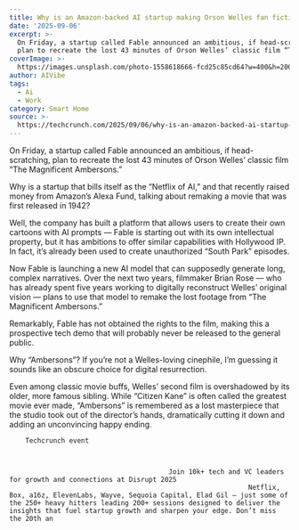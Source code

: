 ```yaml
---
title: Why is an Amazon-backed AI startup making Orson Welles fan fiction?
date: '2025-09-06'
excerpt: >-
  On Friday, a startup called Fable announced an ambitious, if head-scratching,
  plan to recreate the lost 43 minutes of Orson Welles’ classic film “The...
coverImage: >-
  https://images.unsplash.com/photo-1558618666-fcd25c85cd64?w=400&h=200&fit=crop&auto=format
author: AIVibe
tags:
  - Ai
  - Work
category: Smart Home
source: >-
  https://techcrunch.com/2025/09/06/why-is-an-amazon-backed-ai-startup-making-orson-welles-fan-fiction/
---
```

On Friday, a startup called Fable announced an ambitious, if head-scratching, plan to recreate the lost 43 minutes of Orson Welles’ classic film “The Magnificent Ambersons.” 

Why is a startup that bills itself as the “Netflix of AI,” and that recently raised money from Amazon’s Alexa Fund, talking about remaking a movie that was first released in 1942? 


	
	




	
	



Well, the company has built a platform that allows users to create their own cartoons with AI prompts — Fable is starting out with its own intellectual property, but it has ambitions to offer similar capabilities with Hollywood IP. In fact, it’s already been used to create unauthorized “South Park” episodes.

Now Fable is launching a new AI model that can supposedly generate long, complex narratives. Over the next two years, filmmaker Brian Rose — who has already spent five years working to digitally reconstruct Welles’ original vision — plans to use that model to remake the lost footage from “The Magnificent Ambersons.”

Remarkably, Fable has not obtained the rights to the film, making this a prospective tech demo that will probably never be released to the general public.

Why “Ambersons”? If you’re not a Welles-loving cinephile, I’m guessing it sounds like an obscure choice for digital resurrection.

Even among classic movie buffs, Welles’ second film is overshadowed by its older, more famous sibling. While “Citizen Kane” is often called the greatest movie ever made, “Ambersons” is remembered as a lost masterpiece that the studio took out of the director’s hands, dramatically cutting it down and adding an unconvincing happy ending.

	
		
					
		Techcrunch event
		
			
				
											Join 10k+ tech and VC leaders for growth and connections at Disrupt 2025
																Netflix, Box, a16z, ElevenLabs, Wayve, Sequoia Capital, Elad Gil — just some of the 250+ heavy hitters leading 200+ sessions designed to deliver the insights that fuel startup growth and sharpen your edge. Don’t miss the 20th an
